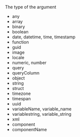 The type of the argument

- any
- array
- binary
- boolean
- date, datetime, time, timestamp
- function
- guid
- image
- locale
- numeric, number
- query
- queryColumn
- object
- string
- struct
- timezone
- timespan
- uuid
- variableName, variable_name
- variablestring, variable_string
- xml
- component
- componentName
